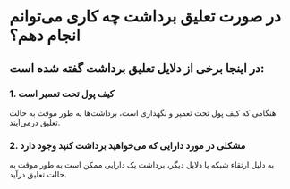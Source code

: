 # در صورت تعلیق برداشت چه کاری می‌توانم انجام دهم؟

## در اینجا برخی از دلایل تعلیق برداشت گفته شده است:

### 1.	کیف پول تحت تعمیر است

هنگامی که کیف پول تحت تعمیر و نگهداری است، برداشت‌ها به طور موقت به حالت تعلیق درمی‌آیند. 

### 2.	مشکلی در مورد دارایی که می‌خواهید برداشت کنید وجود دارد

به دلیل ارتقاء شبکه یا دلایل دیگر، برداشت یک دارایی ممکن است به طور موقت به حالت تعلیق درآید.

